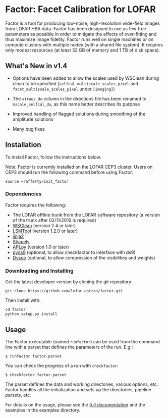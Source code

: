 Factor: Facet Calibration for LOFAR
===================================

Factor is a tool for producing low-noise, high-resolution wide-field images from
LOFAR HBA data. Factor has been designed to use as few free parameters as
possible in order to mitigate the effects of over-fitting and thus maximize
image fidelity. Factor runs well on single machines or on compute clusters with
multiple nodes (with a shared file system). It requires only modest resources
(at least 32 GB of memory and 1 TB of disk space).


What's New in v1.4
------------------

* Options have been added to allow the scales used by WSClean during
clean to be specified (`selfcal_multiscale_scales_pixel` and
`facet_multiscale_scales_pixel` under `[imaging]`)

* The `atrous_do` column in the directions file has been renamed to
`mscale_selfcal_do`, as this name better describes its purpose

* Improved handling of flagged solutions during smoothing of the amplitude
solutions

* Many bug fixes


Installation
------------

To install Factor, follow the instructions below.

Note: Factor is currently installed on the LOFAR CEP3 cluster. Users on CEP3
should run the following command before using Factor:

    source ~rafferty/init_factor


### Dependencies

Factor requires the following:

* The LOFAR offline trunk from the LOFAR software repository (a version of the trunk after 02/11/2016 is required)
* [WSClean](http://sourceforge.net/p/wsclean/wiki/Home) (version 2.4 or later)
* [LSMTool](https://github.com/darafferty/LSMTool) (version 1.2.0 or later)
* [jinja2](http://jinja.pocoo.org/docs/dev)
* [Shapely](https://github.com/Toblerity/Shapely)
* [APLpy](http://aplpy.github.io) (version 1.0 or later)
* [pyds9](https://github.com/ericmandel/pyds9) (optional, to allow checkfactor to interface with ds9)
* [Dysco](https://github.com/aroffringa/dysco) (optional, to allow compression of the visibilities and weights)

### Downloading and Installing

Get the latest developer version by cloning the git repository:

    git clone https://github.com/lofar-astron/factor.git

Then install with:

    cd factor
    python setup.py install


Usage
-----

The Factor executable (named `runfactor`) can be used from the command line with
a parset that defines the parameters of the run. E.g.:

    $ runfactor factor.parset

You can check the progress of a run with `checkfactor`:

    $ checkfactor factor.parset

The parset defines the data and working directories, various options, etc.
Factor handles all the initialization and sets up the directories, pipeline
parsets, etc.

For details on the usage, please see the [full documentation](http://www.astron.nl/citt/facet-doc/)
and the examples in the examples directory.
